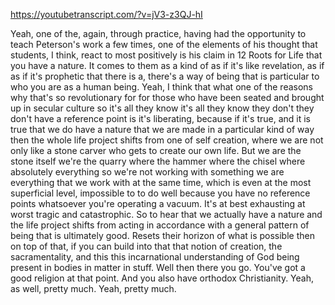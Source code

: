 https://youtubetranscript.com/?v=jV3-z3QJ-hI

 Yeah, one of the, again, through practice, having had the opportunity to teach Peterson's work a few times, one of the elements of his thought that students, I think, react to most positively is his claim in 12 Roots for Life that you have a nature. It comes to them as a kind of as if it's like revelation, as if as if it's prophetic that there is a, there's a way of being that is particular to who you are as a human being. Yeah, I think that what one of the reasons why that's so revolutionary for for those who have been seated and brought up in secular culture so it's all they know it's all they know they don't they don't have a reference point is it's liberating, because if it's true, and it is true that we do have a nature that we are made in a particular kind of way then the whole life project shifts from one of self creation, where we are not only like a stone carver who gets to create our own life. But we are the stone itself we're the quarry where the hammer where the chisel where absolutely everything so we're not working with something we are everything that we work with at the same time, which is even at the most superficial level, impossible to to do well because you have no reference points whatsoever you're operating a vacuum. It's at best exhausting at worst tragic and catastrophic. So to hear that we actually have a nature and the life project shifts from acting in accordance with a general pattern of being that is ultimately good. Resets their horizon of what is possible then on top of that, if you can build into that that notion of creation, the sacramentality, and this this incarnational understanding of God being present in bodies in matter in stuff. Well then there you go. You've got a good religion at that point. And you also have orthodox Christianity. Yeah, as well, pretty much. Yeah, pretty much.